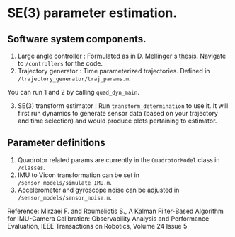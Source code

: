 # SE(3) parameter estimation.
## Software system components.
1. Large angle controller : Formulated as in D. Mellinger's [thesis](http://repository.upenn.edu/cgi/viewcontent.cgi?article=1705&context=edissertations). Navigate to `/controllers` for the code. 
2. Trajectory generator : Time parameterized trajectories. Defined in `/trajectory_generator/traj_params.m`.

You can run 1 and 2 by calling `quad_dyn_main`.

3. SE(3) transform estimator : Run `transform_determination` to use it. It will first run dynamics to generate sensor data (based on your trajectory and time selection) and would produce plots pertaining to estimator. 

## Parameter definitions
1. Quadrotor related params are currently in the `QuadrotorModel` class in `/classes`.
2. IMU to Vicon transformation can be set in `/sensor_models/simulate_IMU.m`.
3. Accelerometer and gyroscope noise can be adjusted in `/sensor_models/sensor_noise.m`.

Reference:
Mirzaei F. and Roumeliotis S., A Kalman Filter-Based Algorithm for IMU-Camera Calibration: Observability Analysis and Performance Evaluation, IEEE Transactions on Robotics, Volume 24 Issue 5

